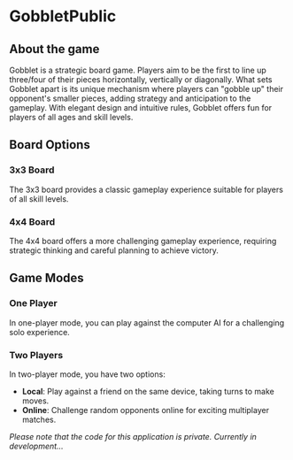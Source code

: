 # GobbletPublic
## About the game
Gobblet is a strategic board game. Players aim to be the first to line up three/four of their pieces horizontally, vertically or diagonally. What sets Gobblet apart is its unique mechanism where players can "gobble up" their opponent's smaller pieces, adding strategy and anticipation to the gameplay. With elegant design and intuitive rules, Gobblet offers fun for players of all ages and skill levels.

## Board Options

### 3x3 Board

The 3x3 board provides a classic gameplay experience suitable for players of all skill levels.

### 4x4 Board

The 4x4 board offers a more challenging gameplay experience, requiring strategic thinking and careful planning to achieve victory.

## Game Modes

### One Player

In one-player mode, you can play against the computer AI for a challenging solo experience.

### Two Players

In two-player mode, you have two options:

- **Local**: Play against a friend on the same device, taking turns to make moves.
- **Online**: Challenge random opponents online for exciting multiplayer matches.

<em>Please note that the code for this application is private.</em>
<em>Currently in development...</em>
